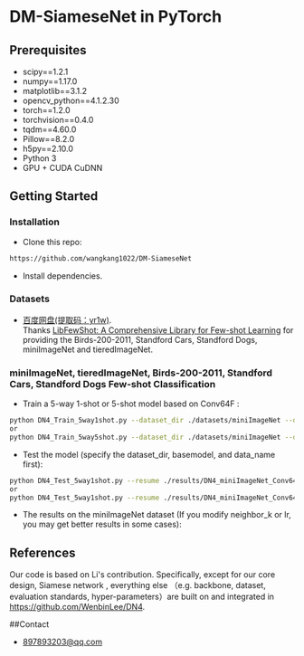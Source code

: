 # DM-SiameseNet in PyTorch


## Prerequisites
- scipy==1.2.1
- numpy==1.17.0
- matplotlib==3.1.2
- opencv_python==4.1.2.30
- torch==1.2.0
- torchvision==0.4.0
- tqdm==4.60.0
- Pillow==8.2.0
- h5py==2.10.0
- Python 3
- GPU + CUDA CuDNN

## Getting Started
### Installation

- Clone this repo:
```bash
https://github.com/wangkang1022/DM-SiameseNet
```

- Install dependencies.

### Datasets 
- [百度网盘(提取码：yr1w)](https://pan.baidu.com/share/init?surl=M3jFo2OI5GTOpytxgtO1qA). <br>
Thanks [LibFewShot: A Comprehensive Library for Few-shot Learning](https://arxiv.org/abs/2109.04898) for providing the Birds-200-2011, Standford Cars, Standford Dogs, miniImageNet and tieredImageNet.

###  miniImageNet, tieredImageNet, Birds-200-2011, Standford Cars, Standford Dogs Few-shot Classification
- Train a 5-way 1-shot or 5-shot model based on Conv64F :
```bash
python DN4_Train_5way1shot.py --dataset_dir ./datasets/miniImageNet --data_name miniImageNet
or
python DN4_Train_5way5shot.py --dataset_dir ./datasets/miniImageNet --data_name miniImageNet
```
- Test the model (specify the dataset_dir, basemodel, and data_name first):
```bash
python DN4_Test_5way1shot.py --resume ./results/DN4_miniImageNet_Conv64F_5Way_1Shot_K3/model_best.pth.tar --basemodel Conv64F
or
python DN4_Test_5way1shot.py --resume ./results/DN4_miniImageNet_Conv64F_5Way_5Shot_K3/model_best.pth.tar --basemodel Conv64F
```

- The results on the miniImageNet dataset (If you modify neighbor_k or lr, you may get better results in some cases): 


## References
Our code is based on Li's contribution. Specifically, except for our core design, Siamese network , everything else （e.g. backbone, dataset, evaluation standards, hyper-parameters）are built on and integrated in https://github.com/WenbinLee/DN4.

##Contact
- 897893203@qq.com
